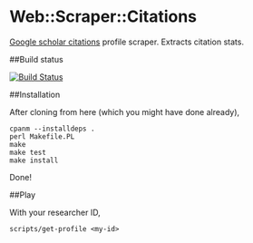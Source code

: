 # Web::Scraper::Citations

[Google scholar citations](http://scholar.google.com/citations) profile scraper. Extracts citation stats.  

##Build status

[![Build Status](https://travis-ci.org/JJ/net-citations-scraper.svg?branch=master)](https://travis-ci.org/JJ/net-citations-scraper)

##Installation

After cloning from here (which you might have done already),

	cpanm --installdeps .
	perl Makefile.PL
	make
	make test
	make install

Done!

##Play

With your researcher ID,

    scripts/get-profile <my-id>
	
